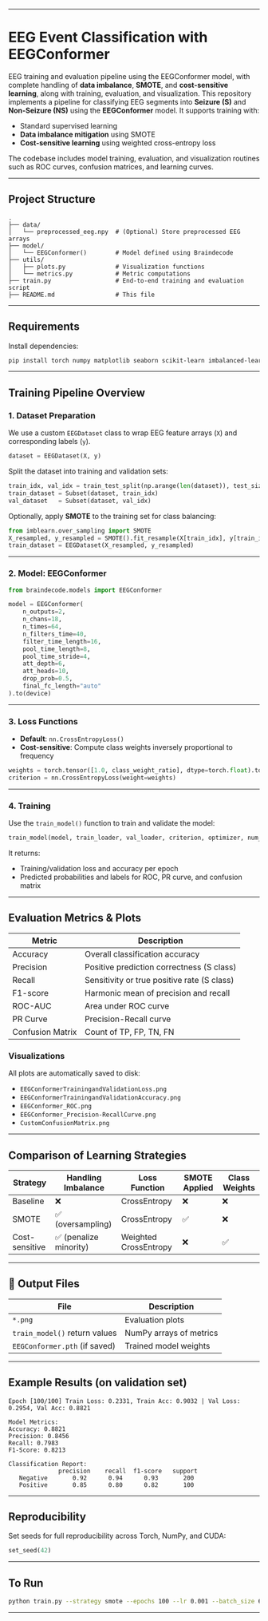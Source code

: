 
---

# EEG Event Classification with EEGConformer

EEG training and evaluation pipeline using the EEGConformer model, with complete handling of **data imbalance**, **SMOTE**, and **cost-sensitive learning**, along with training, evaluation, and visualization. This repository implements a  pipeline for classifying EEG segments into **Seizure (S)** and **Non-Seizure (NS)** using the **EEGConformer** model. It supports training with:

* Standard supervised learning
* **Data imbalance mitigation** using SMOTE
* **Cost-sensitive learning** using weighted cross-entropy loss

The codebase includes model training, evaluation, and visualization routines such as ROC curves, confusion matrices, and learning curves.

---

##  Project Structure

```
.
├── data/
│   └── preprocessed_eeg.npy  # (Optional) Store preprocessed EEG arrays
├── model/
│   └── EEGConformer()        # Model defined using Braindecode
├── utils/
│   ├── plots.py              # Visualization functions
│   └── metrics.py            # Metric computations
├── train.py                  # End-to-end training and evaluation script
├── README.md                 # This file
```

---

## Requirements

Install dependencies:

```bash
pip install torch numpy matplotlib seaborn scikit-learn imbalanced-learn braindecode
```

---

## Training Pipeline Overview

### 1. Dataset Preparation

We use a custom `EEGDataset` class to wrap EEG feature arrays (`X`) and corresponding labels (`y`).

```python
dataset = EEGDataset(X, y)
```

Split the dataset into training and validation sets:

```python
train_idx, val_idx = train_test_split(np.arange(len(dataset)), test_size=0.2, random_state=42)
train_dataset = Subset(dataset, train_idx)
val_dataset   = Subset(dataset, val_idx)
```

Optionally, apply **SMOTE** to the training set for class balancing:

```python
from imblearn.over_sampling import SMOTE
X_resampled, y_resampled = SMOTE().fit_resample(X[train_idx], y[train_idx])
train_dataset = EEGDataset(X_resampled, y_resampled)
```

---

### 2. Model: EEGConformer

```python
from braindecode.models import EEGConformer

model = EEGConformer(
    n_outputs=2,
    n_chans=18,
    n_times=64,
    n_filters_time=40,
    filter_time_length=16,
    pool_time_length=8,
    pool_time_stride=4,
    att_depth=6,
    att_heads=10,
    drop_prob=0.5,
    final_fc_length="auto"
).to(device)
```

---

### 3. Loss Functions

* **Default**: `nn.CrossEntropyLoss()`
* **Cost-sensitive**: Compute class weights inversely proportional to frequency

```python
weights = torch.tensor([1.0, class_weight_ratio], dtype=torch.float).to(device)
criterion = nn.CrossEntropyLoss(weight=weights)
```

---

### 4. Training

Use the `train_model()` function to train and validate the model:

```python
train_model(model, train_loader, val_loader, criterion, optimizer, num_epochs, device)
```

It returns:

* Training/validation loss and accuracy per epoch
* Predicted probabilities and labels for ROC, PR curve, and confusion matrix

---

##  Evaluation Metrics & Plots

| Metric           | Description                                 |
| ---------------- | ------------------------------------------- |
| Accuracy         | Overall classification accuracy             |
| Precision        | Positive prediction correctness (S class)   |
| Recall           | Sensitivity or true positive rate (S class) |
| F1-score         | Harmonic mean of precision and recall       |
| ROC-AUC          | Area under ROC curve                        |
| PR Curve         | Precision-Recall curve                      |
| Confusion Matrix | Count of TP, FP, TN, FN                     |

### Visualizations

All plots are automatically saved to disk:

* `EEGConformerTrainingandValidationLoss.png`
* `EEGConformerTrainingandValidationAccuracy.png`
* `EEGConformer_ROC.png`
* `EEGConformer_Precision-RecallCurve.png`
* `CustomConfusionMatrix.png`

---

##  Comparison of Learning Strategies

| Strategy       | Handling Imbalance    | Loss Function         | SMOTE Applied | Class Weights |
| -------------- | --------------------- | --------------------- | ------------- | ------------- |
| Baseline       | ❌                     | CrossEntropy          | ❌             | ❌             |
| SMOTE          | ✅ (oversampling)      | CrossEntropy          | ✅             | ❌             |
| Cost-sensitive | ✅ (penalize minority) | Weighted CrossEntropy | ❌             | ✅             |

---

## 📁 Output Files

| File                          | Description             |
| ----------------------------- | ----------------------- |
| `*.png`                       | Evaluation plots        |
| `train_model()` return values | NumPy arrays of metrics |
| `EEGConformer.pth` (if saved) | Trained model weights   |

---

##  Example Results (on validation set)

```text
Epoch [100/100] Train Loss: 0.2331, Train Acc: 0.9032 | Val Loss: 0.2954, Val Acc: 0.8821

Model Metrics:
Accuracy: 0.8821
Precision: 0.8456
Recall: 0.7983
F1-Score: 0.8213

Classification Report:
              precision    recall  f1-score   support
   Negative       0.92      0.94      0.93       200
   Positive       0.85      0.80      0.82       100
```

---

## Reproducibility

Set seeds for full reproducibility across Torch, NumPy, and CUDA:

```python
set_seed(42)
```

---

## To Run

```bash
python train.py --strategy smote --epochs 100 --lr 0.001 --batch_size 64
```

---

